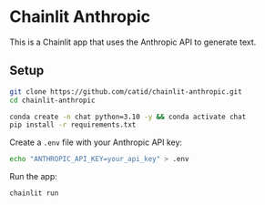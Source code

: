 # Chainlit Anthropic

This is a Chainlit app that uses the Anthropic API to generate text.

## Setup

```bash
git clone https://github.com/catid/chainlit-anthropic.git
cd chainlit-anthropic

conda create -n chat python=3.10 -y && conda activate chat
pip install -r requirements.txt
```

Create a `.env` file with your Anthropic API key:

```bash
echo "ANTHROPIC_API_KEY=your_api_key" > .env
```

Run the app:

```bash
chainlit run
```
